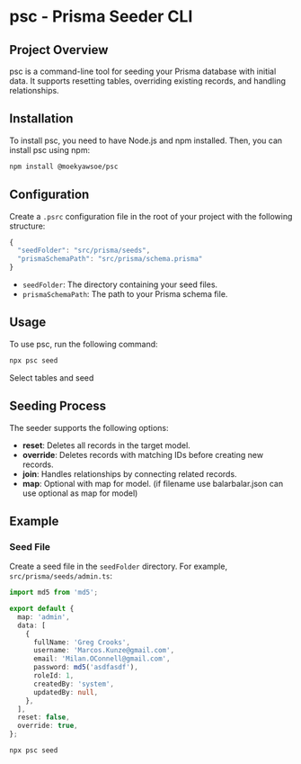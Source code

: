 # psc - Prisma Seeder CLI

## Project Overview

psc is a command-line tool for seeding your Prisma database with initial data. It supports resetting tables, overriding existing records, and handling relationships.

## Installation

To install psc, you need to have Node.js and npm installed. Then, you can install psc using npm:

```bash
npm install @moekyawsoe/psc
```

## Configuration

Create a `.psrc` configuration file in the root of your project with the following structure:

```ts
{
  "seedFolder": "src/prisma/seeds",
  "prismaSchemaPath": "src/prisma/schema.prisma"
}
```

- `seedFolder`: The directory containing your seed files.
- `prismaSchemaPath`: The path to your Prisma schema file.

## Usage

To use psc, run the following command:

```bash
npx psc seed
```

Select tables and seed

## Seeding Process

The seeder supports the following options:

- **reset**: Deletes all records in the target model.
- **override**: Deletes records with matching IDs before creating new records.
- **join**: Handles relationships by connecting related records.
- **map**: Optional with map for model. (if filename use balarbalar.json can use optional as map for model)

## Example

### Seed File

Create a seed file in the `seedFolder` directory. For example, `src/prisma/seeds/admin.ts`:

```ts
import md5 from 'md5';

export default {
  map: 'admin',
  data: [
    {
      fullName: 'Greg Crooks',
      username: 'Marcos.Kunze@gmail.com',
      email: 'Milan.OConnell@gmail.com',
      password: md5('asdfasdf'),
      roleId: 1,
      createdBy: 'system',
      updatedBy: null,
    },
  ],
  reset: false,
  override: true,
};

```

```bash
npx psc seed
```
